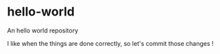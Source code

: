 # hello-world
An hello world repository

I like when the things are done correctly, so let's commit those changes !
